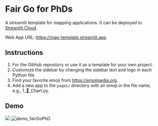 # Fair Go for PhDs

A streamlit template for mapping applications. It can be deployed to [Streamlit Cloud](https://streamlit.io/cloud).

Web App URL: <https://map-template.streamlit.app>

## Instructions

1. For the GitHub repository or use it as a template for your own project.
2. Customize the sidebar by changing the sidebar text and logo in each Python file.
3. Find your favorite emoji from https://emojipedia.org.
4. Add a new app to the `pages/` directory with an emoji in the file name, e.g., 1_🚀_Chart.py.

## Demo

![](https://i.imgur.com/6lj0oAO.png)
![demo_fairGoPhD]([https://github.com/LNSOTOM/ecosystem_uas_dl/assets/39131939/4179f2cb-ec43-4e6f-baf3-8586af3c6d0b](https://github.com/LNSOTOM/fair_go_phd/blob/main/assets/demo_fairGoPhD.png))
